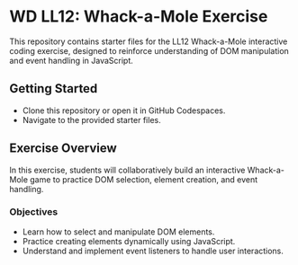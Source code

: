 # WD LL12: Whack-a-Mole Exercise

This repository contains starter files for the LL12 Whack-a-Mole interactive coding exercise, designed to reinforce understanding of DOM manipulation and event handling in JavaScript.

## Getting Started

* Clone this repository or open it in GitHub Codespaces.
* Navigate to the provided starter files.

## Exercise Overview

In this exercise, students will collaboratively build an interactive Whack-a-Mole game to practice DOM selection, element creation, and event handling.

### Objectives

* Learn how to select and manipulate DOM elements.
* Practice creating elements dynamically using JavaScript.
* Understand and implement event listeners to handle user interactions.
